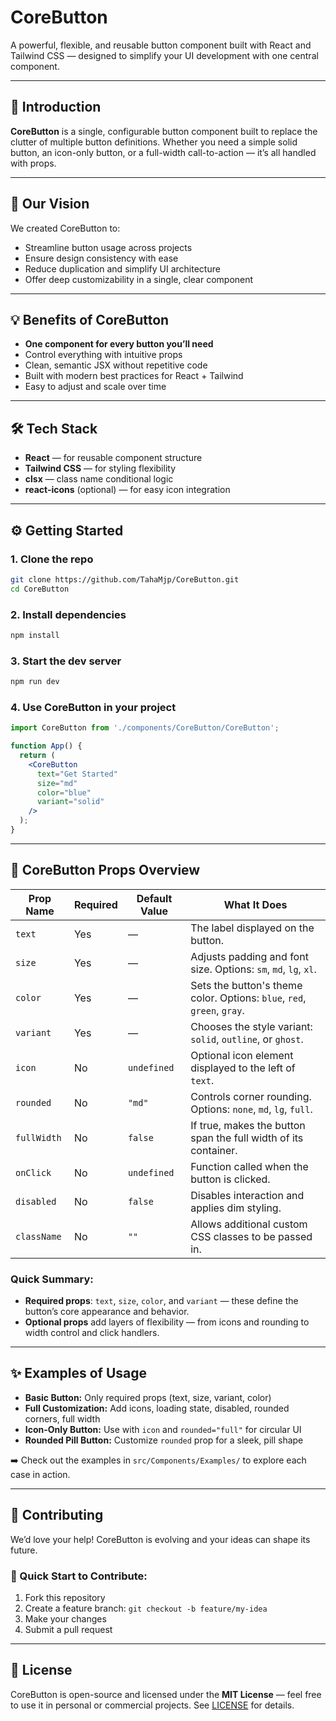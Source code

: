 
# CoreButton

A powerful, flexible, and reusable button component built with React and Tailwind CSS — designed to simplify your UI development with one central component.

---

## 🚀 Introduction

**CoreButton** is a single, configurable button component built to replace the clutter of multiple button definitions. Whether you need a simple solid button, an icon-only button, or a full-width call-to-action — it’s all handled with props.

---

## 🎯 Our Vision

We created CoreButton to:

- Streamline button usage across projects  
- Ensure design consistency with ease  
- Reduce duplication and simplify UI architecture  
- Offer deep customizability in a single, clear component

---

## 💡 Benefits of CoreButton

- **One component for every button you’ll need**  
- Control everything with intuitive props  
- Clean, semantic JSX without repetitive code  
- Built with modern best practices for React + Tailwind  
- Easy to adjust and scale over time

---

## 🛠️ Tech Stack

- **React** — for reusable component structure  
- **Tailwind CSS** — for styling flexibility  
- **clsx** — class name conditional logic  
- **react-icons** (optional) — for easy icon integration

---

## ⚙️ Getting Started

### 1. Clone the repo

```bash
git clone https://github.com/TahaMjp/CoreButton.git
cd CoreButton
```

### 2. Install dependencies

```bash
npm install
```

### 3. Start the dev server

```bash
npm run dev
```

### 4. Use CoreButton in your project

```jsx
import CoreButton from './components/CoreButton/CoreButton';

function App() {
  return (
    <CoreButton
      text="Get Started"
      size="md"
      color="blue"
      variant="solid"
    />
  );
}
```

---

## 🧩 CoreButton Props Overview

| Prop Name     | Required | Default Value | What It Does |
|---------------|----------|----------------|--------------|
| `text`        |  Yes    | —              | The label displayed on the button. |
| `size`        |  Yes    | —              | Adjusts padding and font size. Options: `sm`, `md`, `lg`, `xl`. |
| `color`       |  Yes    | —              | Sets the button's theme color. Options: `blue`, `red`, `green`, `gray`. |
| `variant`     |  Yes    | —              | Chooses the style variant: `solid`, `outline`, or `ghost`. |
| `icon`        |   No    | `undefined`    | Optional icon element displayed to the left of `text`. |
| `rounded`     |   No    | `"md"`         | Controls corner rounding. Options: `none`, `md`, `lg`, `full`. |
| `fullWidth`   |   No    | `false`        | If true, makes the button span the full width of its container. |
| `onClick`     |   No    | `undefined`    | Function called when the button is clicked. |
| `disabled`    |   No    | `false`        | Disables interaction and applies dim styling. |
| `className`   |   No    | `""`           | Allows additional custom CSS classes to be passed in. |


###  Quick Summary:
- **Required props**: `text`, `size`, `color`, and `variant` — these define the button’s core appearance and behavior.
- **Optional props** add layers of flexibility — from icons and rounding to width control and click handlers. 

---

## ✨ Examples of Usage

- **Basic Button:** Only required props (text, size, variant, color)  
- **Full Customization:** Add icons, loading state, disabled, rounded corners, full width  
- **Icon-Only Button:** Use with `icon` and `rounded="full"` for circular UI  
- **Rounded Pill Button:** Customize `rounded` prop for a sleek, pill shape

➡️ Check out the examples in `src/Components/Examples/` to explore each case in action.

---

## 🤝 Contributing

We’d love your help! CoreButton is evolving and your ideas can shape its future.

### 🧭 Quick Start to Contribute:

1. Fork this repository  
2. Create a feature branch: `git checkout -b feature/my-idea`  
3. Make your changes  
4. Submit a pull request  

---

## 📄 License

CoreButton is open-source and licensed under the **MIT License** — feel free to use it in personal or commercial projects. See [LICENSE](./LICENSE) for details.
